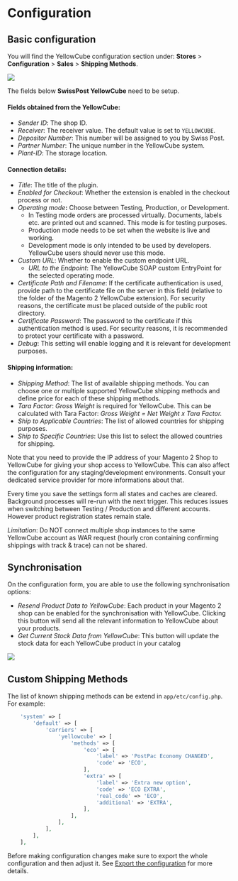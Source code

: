 # Configuration

## Basic configuration <a id="basic-configuration"></a>

You will find the YellowCube configuration section under: **Stores** &gt; **Configuration** &gt; **Sales** &gt; **Shipping Methods**.

![](.gitbook/assets/magento2_yellowcube_configuration.png)

The fields below **SwissPost YellowCube** need to be setup.

#### Fields obtained from the YellowCube:

* _Sender ID_: The shop ID.
* _Receiver_: The receiver value. The default value is set to `YELLOWCUBE`.
* _Depositor Number_: This number will be assigned to you by Swiss Post.
* _Partner Number_: The unique number in the YellowCube system.
* _Plant-ID_: The storage location.

#### Connection details:

* _Title_: The title of the plugin.
* _Enabled for Checkout_: Whether the extension is enabled in the checkout process or not.
* _Operating mode_**:** Choose between Testing, Production, or Development.
  * In Testing mode orders are processed virtually. Documents, labels etc. are printed out and scanned. This mode is for testing purposes.
  * Production mode needs to be set when the website is live and working.
  * Development mode is only intended to be used by developers. YellowCube users should never use this mode.
* _Custom URL_: Whether to enable the custom endpoint URL.
  * _URL to the Endpoint_: The YellowCube SOAP custom EntryPoint for the selected operating mode.
* _Certificate Path and Filename_: If the certificate authentication is used, provide path to the certificate file on the server in this field \(relative to the folder of the Magento 2 YellowCube extension\). For security reasons, the certificate must be placed outside of the public root directory.
* _Certificate Password_: The password to the certificate if this authentication method is used. For security reasons, it is recommended to protect your certificate with a password.
* _Debug_: This setting will enable logging and it is relevant for development purposes.

#### Shipping information:

* _Shipping Method_: The list of available shipping methods. You can choose one or multiple supported YellowCube shipping methods and define price for each of these shipping methods.
* _Tara Factor_: _Gross Weight_ is required for YellowCube. This can be calculated with Tara Factor: _Gross Weight = Net Weight x Tara Factor._
* _Ship to Applicable Countries_: The list of allowed countries for shipping purposes.
* _Ship to Specific Countries_: Use this list to select the allowed countries for shipping.

Note that you need to provide the IP address of your Magento 2 Shop to YellowCube for giving your shop access to YellowCube. This can also affect the configuration for any staging/development environments. Consult your dedicated service provider for more informations about that.

Every time you save the settings form all states and caches are cleared. Background processes will re-run with the next trigger. This reduces issues when switching between Testing / Production and different accounts. However product registration states remain stale.

_Limitation_: Do NOT connect multiple shop instances to the same YellowCube account as WAR request \(hourly cron containing confirming shippings with track & trace\) can not be shared.

## Synchronisation

On the configuration form, you are able to use the following synchronisation options:

* _Resend Product Data to YellowCube_: Each product in your Magento 2 shop can be enabled for the synchronisation with YellowCube. Clicking this button will send all the relevant information to YellowCube about your products.
* _Get Current Stock Data from YellowCube_: This button will update the stock data for each YellowCube product in your catalog

![](.gitbook/assets/magento2_yellowcube_configuration_synchronization.png)

## Custom Shipping Methods‌ <a id="production-go-live"></a>

The list of known shipping methods can be extend in `app/etc/config.php`. For example:

```php
    'system' => [
        'default' => [
            'carriers' => [
                'yellowcube' => [
                    'methods' => [
                        'eco' => [
                            'label' => 'PostPac Economy CHANGED',
                            'code' => 'ECO',
                        ],
                        'extra' => [
                            'label' => 'Extra new option',
                            'code' => 'ECO EXTRA',
                            'real_code' => 'ECO',
                            'additional' => 'EXTRA',
                        ],
                    ],
                ],
            ],
        ],
    ],
```

Before making configuration changes make sure to export the whole configuration and then adjust it. See [Export the configuration](https://devdocs.magento.com/guides/v2.3/config-guide/cli/config-cli-subcommands-config-mgmt-export.html) for more details.

